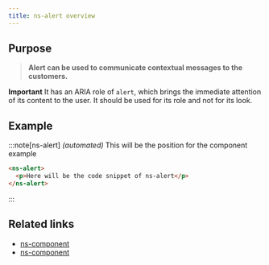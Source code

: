 ```yaml
---
title: ns-alert overview
---
```


## Purpose

> **Alert can be used to communicate contextual messages to the customers.**

**Important**  It has an ARIA role of `alert`, which brings the immediate attention of its content to the user. It should be used for its role and not for its look.

## Example

:::note[ns-alert]
_(automated)_ This will be the position for the component example

```html
<ns-alert>
  <p>Here will be the code snippet of ns-alert</p>
</ns-alert>
```
:::

## Related links

- [ns-component](#!)
- [ns-component](#!)
